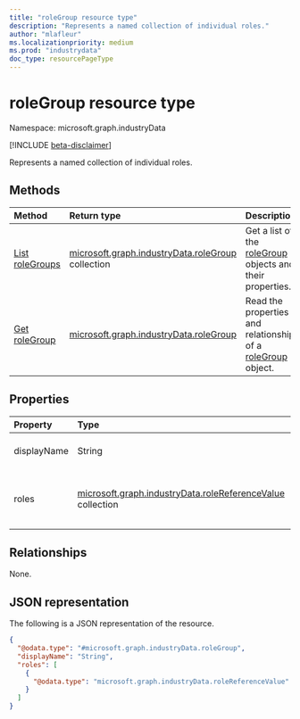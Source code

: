 ```yaml
---
title: "roleGroup resource type"
description: "Represents a named collection of individual roles."
author: "mlafleur"
ms.localizationpriority: medium
ms.prod: "industrydata"
doc_type: resourcePageType
---
```


# roleGroup resource type

Namespace: microsoft.graph.industryData

[!INCLUDE [beta-disclaimer](../../includes/beta-disclaimer.md)]

Represents a named collection of individual roles.

## Methods

| Method                                                                        | Return type                                                                                 | Description                                                                                            |
| :---------------------------------------------------------------------------- | :------------------------------------------------------------------------------------------ | :----------------------------------------------------------------------------------------------------- |
| [List roleGroups](../api/industrydata-industrydataroot-list-rolegroups.md)    | [microsoft.graph.industryData.roleGroup](../resources/industrydata-rolegroup.md) collection | Get a list of the [roleGroup](../resources/industrydata-rolegroup.md) objects and their properties.    |
| [Get roleGroup](../api/industrydata-rolegroup-get.md)                         | [microsoft.graph.industryData.roleGroup](../resources/industrydata-rolegroup.md)            | Read the properties and relationships of a [roleGroup](../resources/industrydata-rolegroup.md) object. |

## Properties

| Property    | Type                                                                                                          | Description                                  |
| :---------- | :------------------------------------------------------------------------------------------------------------ | :------------------------------------------- |
| displayName | String                                                                                                        | The name of the role group.                  |
| roles       | [microsoft.graph.industryData.roleReferenceValue](../resources/industrydata-rolereferencevalue.md) collection | The set of roles included in the role group. |

## Relationships

None.

## JSON representation

The following is a JSON representation of the resource.

<!-- {
  "blockType": "resource",
  "keyProperty": "id",
  "@odata.type": "microsoft.graph.industryData.roleGroup",
  "openType": false
}
-->

```json
{
  "@odata.type": "#microsoft.graph.industryData.roleGroup",
  "displayName": "String",
  "roles": [
    {
      "@odata.type": "microsoft.graph.industryData.roleReferenceValue"
    }
  ]
}
```
